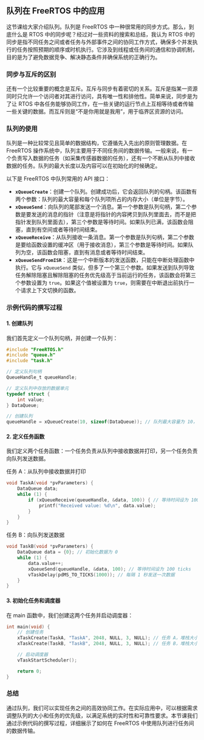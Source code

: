 ## 队列在 FreeRTOS 中的应用

这节课给大家介绍队列。队列是 FreeRTOS 中一种很常用的同步方式。那么，到底什么是 RTOS 中的同步呢？经过对一些资料的搜索和总结，我认为 RTOS 中的同步是指不同任务之间或者任务与外部事件之间的协同工作方式，确保多个并发执行的任务按照预期的顺序或时机执行。它涉及到线程或任务间的通信和协调机制，目的是为了避免数据竞争、解决静态条件并确保系统的正确行为。

### 同步与互斥的区别

还有一个比较重要的概念是互斥。互斥与同步有着密切的关系。互斥是指某一资源同时只允许一个访问者对其进行访问，具有唯一性和排他性。简单来说，同步是为了让 RTOS 中各任务能够协同工作，在一些关键的运行节点上互相等待或者传输一些关键的数据。而互斥则是“不是你用就是我用”，用于临界区资源的访问。

### 队列的使用

队列是一种比较常见且简单的数据结构，它遵循先入先出的原则管理数据。在 FreeRTOS 操作系统中，队列主要用于不同任务间的数据传输。一般来说，有一个负责写入数据的任务（如采集传感器数据的任务），还有一个不断从队列中接收数据的任务。队列的最大长度以及内容可以在初始化的时候确定。

以下是 FreeRTOS 中队列常用的 API 接口：

- **`xQueueCreate`**：创建一个队列。创建成功后，它会返回队列的句柄。该函数有两个参数：队列的最大容量和每个队列项所占的内存大小（单位是字节）。
- **`xQueueSend`**：向队列的尾部发送一个消息。第一个参数是队列句柄，第二个参数是要发送的消息的指针（注意是将指针的内容拷贝到队列里面去，而不是把指针发到队列里面去），第三个参数是等待时间。如果队列已满，该函数会阻塞，直到有空间或者等待时间结束。
- **`xQueueReceive`**：从队列接收一条消息。第一个参数是队列句柄，第二个参数是要给函数设置的缓冲区（用于接收消息），第三个参数是等待时间。如果队列为空，该函数会阻塞，直到有消息或者等待时间结束。
- **`xQueueSendFromISR`**：这是一个中断版本的发送函数，只能在中断处理函数中执行。它与 `xQueueSend` 类似，但多了一个第三个参数。如果发送到队列导致任务解除阻塞且解除阻塞的任务优先级高于当前运行的任务，该函数会将第三个参数设置为 `true`。如果这个值被设置为 `true`，则需要在中断退出前执行一个请求上下文切换的函数。

### 示例代码的撰写过程

#### 1. 创建队列

我们首先定义一个队列句柄，并创建一个队列：

```c
#include "FreeRTOS.h"
#include "queue.h"
#include "task.h"

// 定义队列句柄
QueueHandle_t queueHandle;

// 定义队列中存放的数据单元
typedef struct {
    int value;
} DataQueue;

// 创建队列
queueHandle = xQueueCreate(10, sizeof(DataQueue)); // 队列最大容量为 10，每个单元占用 sizeof(DataQueue) 字节
```

#### 2. 定义任务函数

我们定义两个任务函数：一个任务负责从队列中接收数据并打印，另一个任务负责向队列发送数据。

任务 A：从队列中接收数据并打印
```c
void TaskA(void *pvParameters) {
    DataQueue data;
    while (1) {
        if (xQueueReceive(queueHandle, &data, 100)) { // 等待时间设为 100 ticks
            printf("Received value: %d\n", data.value);
        }
    }
}
```
任务 B：向队列发送数据
```c
void TaskB(void *pvParameters) {
    DataQueue data = {0}; // 初始化数据为 0
    while (1) {
        data.value++;
        xQueueSend(queueHandle, &data, 100); // 等待时间设为 100 ticks
        vTaskDelay(pdMS_TO_TICKS(1000)); // 每隔 1 秒发送一次数据
    }
}
```
#### 3. 初始化任务和调度器

在 main 函数中，我们创建这两个任务并启动调度器：
```c
int main(void) {
    // 创建任务
    xTaskCreate(TaskA, "TaskA", 2048, NULL, 3, NULL); // 任务 A，堆栈大小 2048 字节，优先级 3
    xTaskCreate(TaskB, "TaskB", 2048, NULL, 3, NULL); // 任务 B，堆栈大小 2048 字节，优先级 3

    // 启动调度器
    vTaskStartScheduler();

    return 0;
}
```

### 总结

通过队列，我们可以实现任务之间的高效协同工作。在实际应用中，可以根据需求调整队列的大小和任务的优先级，以满足系统的实时性和可靠性要求。本节课我们通过示例代码的撰写过程，详细展示了如何在 FreeRTOS 中使用队列进行任务间的数据传输。
